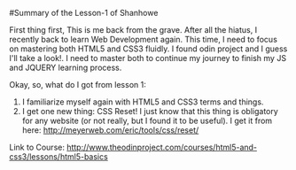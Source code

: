 #Summary of the Lesson-1 of Shanhowe

First thing first, This is me back from the grave. After all the hiatus, I recently back to learn Web Development again. This time, I need to focus on mastering both HTML5 and CSS3 fluidly. I found odin project and I guess I'll take a look!. I need to master both to continue my journey to finish my JS and JQUERY learning process.

Okay, so, what do I got from lesson 1: 
1. I familiarize myself again with HTML5 and CSS3 terms and things.
2. I get one new thing: CSS Reset! I just know that this thing is obligatory for any website (or not really, but I found it to be useful). I get it from here:
http://meyerweb.com/eric/tools/css/reset/


Link to Course: http://www.theodinproject.com/courses/html5-and-css3/lessons/html5-basics
